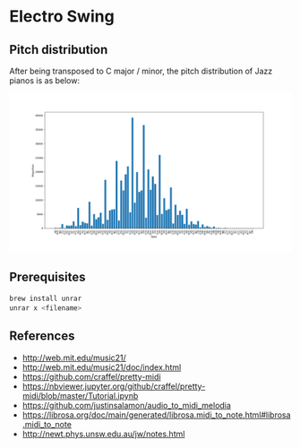 # Electro Swing

## Pitch distribution

After being transposed to C major / minor, the pitch distribution of Jazz pianos is as below:

<p float="left">
    <img src="./plots/jazz_pianos_top_5_tags_c_pitch_distribution.png" width=800 />
</p>


## Prerequisites
```bash
brew install unrar
unrar x <filename>
```

## References
* http://web.mit.edu/music21/
* http://web.mit.edu/music21/doc/index.html
* https://github.com/craffel/pretty-midi
* https://nbviewer.jupyter.org/github/craffel/pretty-midi/blob/master/Tutorial.ipynb
* https://github.com/justinsalamon/audio_to_midi_melodia
* https://librosa.org/doc/main/generated/librosa.midi_to_note.html#librosa.midi_to_note
* http://newt.phys.unsw.edu.au/jw/notes.html

